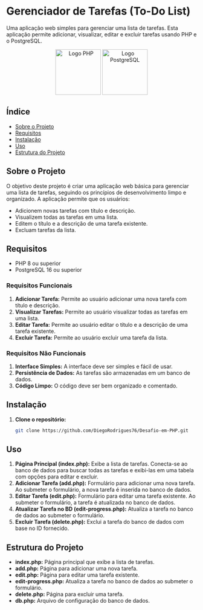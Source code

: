 # Gerenciador de Tarefas (To-Do List) 

Uma aplicação web simples para gerenciar uma lista de tarefas. Esta aplicação permite adicionar, visualizar, editar e excluir tarefas usando PHP e o PostgreSQL.

<p align="center">
  <img src="https://upload.wikimedia.org/wikipedia/commons/2/27/PHP-logo.svg" alt="Logo PHP" height="120" width="120"/>
  <img src="https://upload.wikimedia.org/wikipedia/commons/2/29/Postgresql_elephant.svg" alt="Logo PostgreSQL" width="120"/>
</p>

## Índice

- [Sobre o Projeto](#sobre-o-projeto)
- [Requisitos](#requisitos)
- [Instalação](#instalação)
- [Uso](#uso)
- [Estrutura do Projeto](#estrutura-do-projeto)

## Sobre o Projeto

O objetivo deste projeto é criar uma aplicação web básica para gerenciar uma lista de tarefas, seguindo os princípios de desenvolvimento limpo e organizado. A aplicação permite que os usuários:

- Adicionem novas tarefas com título e descrição.
- Visualizem todas as tarefas em uma lista.
- Editem o título e a descrição de uma tarefa existente.
- Excluam tarefas da lista.

## Requisitos

- PHP 8 ou superior
- PostgreSQL 16 ou superior

### Requisitos Funcionais

1. **Adicionar Tarefa:** Permite ao usuário adicionar uma nova tarefa com título e descrição.
2. **Visualizar Tarefas:** Permite ao usuário visualizar todas as tarefas em uma lista.
3. **Editar Tarefa:** Permite ao usuário editar o título e a descrição de uma tarefa existente.
4. **Excluir Tarefa:** Permite ao usuário excluir uma tarefa da lista.

### Requisitos Não Funcionais

1. **Interface Simples:** A interface deve ser simples e fácil de usar.
2. **Persistência de Dados:** As tarefas são armazenadas em um banco de dados.
3. **Código Limpo:** O código deve ser bem organizado e comentado.

## Instalação

1. **Clone o repositório:**
   ```bash
   git clone https://github.com/DiegoRodrigues76/Desafio-em-PHP.git

## Uso

1. **Página Principal (index.php):** Exibe a lista de tarefas. Conecta-se ao banco de dados para buscar todas as tarefas e exibi-las em uma tabela com opções para editar e excluir.
2. **Adicionar Tarefa (add.php):** Formulário para adicionar uma nova tarefa. Ao submeter o formulário, a nova tarefa é inserida no banco de dados.
3. **Editar Tarefa (edit.php):** Formulário para editar uma tarefa existente. Ao submeter o formulário, a tarefa é atualizada no banco de dados.
4. **Atualizar Tarefa no BD (edit-progress.php):** Atualiza a tarefa no banco de dados ao submeter o formulário.
5. **Excluir Tarefa (delete.php):** Exclui a tarefa do banco de dados com base no ID fornecido.

## Estrutura do Projeto

- **index.php:** Página principal que exibe a lista de tarefas.
- **add.php:** Página para adicionar uma nova tarefa.
- **edit.php:** Página para editar uma tarefa existente.
- **edit-progress.php:** Atualiza a tarefa no banco de dados ao submeter o formulário.
- **delete.php:** Página para excluir uma tarefa.
- **db.php:** Arquivo de configuração do banco de dados.
